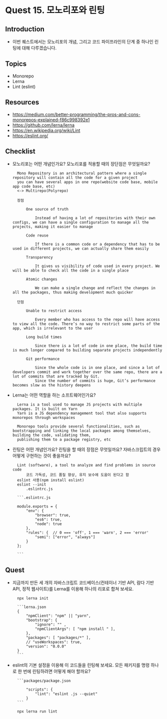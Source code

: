 # Quest 15. 모노리포와 린팅

## Introduction
* 이번 퀘스트에서는 모노리포의 개념, 그리고 코드 파이프라인의 단계 중 하나인 린팅에 대해 다루겠습니다.

## Topics
* Monorepo
* Lerna
* Lint (eslint)

## Resources
* https://medium.com/better-programming/the-pros-and-cons-monorepos-explained-f86c998392e1
* https://github.com/lerna/lerna
* https://en.wikipedia.org/wiki/Lint
* https://eslint.org/

## Checklist
* 모노리포는 어떤 개념인가요? 모노리포를 적용할 때의 장단점은 무엇일까요?

        Mono Repository is an architectural pattern where a single repository will contain all the code for a given project
        you can have several apps in one repo(website code base, mobile app code base, etc)
        <-> Multirepo(Polyrepo)

        장점

            One source of truth

                Instead of having a lot of repositories with their own configs, we can have a single configuration to manage all the projects, making it easier to manage

            Code reuse

                If there is a common code or a dependency that has to be used in different projects, we can actually share them easily

            Transparency

                It gives us visibility of code used in every project. We will be able to check all the code in a single place

            Atomic changes

                We can make a single change and reflect the changes in all the packages, thus making development much quicker

        단점

            Unable to restrict access

                Every member who has access to the repo will have access to view all the code. There’s no way to restrict some parts of the app, which is irrelevant to the user

            Long build times

                Since there is a lot of code in one place, the build time is much longer compared to building separate projects independently

            Git performance

                Since the whole code is in one place, and since a lot of developers commit and work together over the same repo, there are a lot of commits that are tracked by Git. 
                Since the number of commits is huge, Git’s performance becomes slow as the history deepens


* Lerna는 어떤 역할을 하는 소프트웨어인가요?

        Lerna is a tool used to manage JS projects with multiple packages. It is built on Yarn
        Yarn is a JS dependency management tool that also supports monorepos through workspaces

        Monorepo tools provide several functionalities, such as bootstrapping and linking the local packages among themselves, building the code, validating them, 
        publishing them to a package registry, etc

* 린팅은 어떤 개념인가요? 린팅을 할 때의 장점은 무엇일까요? 자바스크립트의 경우 어떻게 구현하는 것이 좋을까요?

        Lint (software), a tool to analyze and find problems in source code
            코드 가독성, 코드 품질 향상, 유지 보수에 도움이 된다고 함
        eslint 사용(npm install eslint)
        eslint --init 
            .eslintrc.js

        ```.eslintrc.js

        module.exports = {
            "env": {
                "browser": true,
                "es6": true,
                "node": true
            },
            "rules": {  // 0 === 'off', 1 === 'warn', 2 === 'error' 
                "semi": ["error", "always"]            
            }
        };
        
        ```

## Quest
* 지금까지 만든 세 개의 자바스크립트 코드베이스(컨테이너 기반 API, 람다 기반 API, 정적 웹사이트)를 Lerna를 이용해 하나의 리포로 합쳐 보세요.
        
        npx lerna init
        
        ```lerna.json
        {
            "npmClient": "npm" || "yarn",
            "bootstrap": {
                "ignore": "" ,
                "npmClientArgs": [ "npm install " ],
            },
            "packages": [ "packages/*" ],
            // "useWorkspaces": true,
            "version": "0.0.0"
        }
        ```

* eslint의 기본 설정을 이용해 이 코드들을 린팅해 보세요. 모든 패키지를 명령 하나로 한 번에 린팅하려면 어떻게 해야 할까요?
        
        ```packages/package.json

            "scripts": {
                "lint": "eslint .js --quiet"
            }
        ```
        
        npx lerna run lint